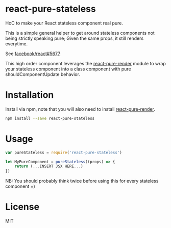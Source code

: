 # react-pure-stateless

HoC to make your React stateless component real pure.

This is a simple general helper to get around stateless components not being strictly speaking pure;
Given the same props, it still renders everytime.

See [facebook/react#5677](https://github.com/facebook/react/issues/5677)

This high order component leverages the [react-pure-render](http://github.com/gaearon/react-pure-render) module to wrap
your stateless component into a class component with pure shouldComponentUpdate behavior.

# Installation

Install via npm, note that you will also need to install [react-pure-render](http://github.com/gaearon/react-pure-render).

```bash
npm install --save react-pure-stateless
```

# Usage

```javascript
var pureStateless = require('react-pure-stateless')

let MyPureComponent = pureStateless((props) => {
    return (...INSERT JSX HERE...)
})
```

NB: You should probably think twice before using this for every stateless component =)

# License

MIT
